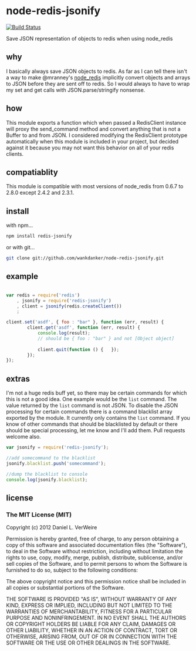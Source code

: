 node-redis-jsonify
==================

[![Build Status](https://travis-ci.org/wankdanker/node-redis-jsonify.svg?branch=master)](https://travis-ci.org/wankdanker/node-redis-jsonify)

Save JSON representation of objects to redis when using node_redis

why
------

I basically always save JSON objects to redis. As far as I can tell there isn't 
a way to make @mranney's [node_redis](https://github.com/mranney/node_redis) 
implicitly convert objects and arrays to JSON before they are sent off to redis.
So I would always to have to wrap my set and get calls with JSON.parse/stringify
nonsense. 

how
------

This module exports a function which when passed a RedisClient instance will 
proxy the send_command method and convert anything that is not a Buffer to and 
from JSON. I considered modifying the RedisClient prototype automatically when 
this module is included in your project, but decided against it because you may
not want this behavior on all of your redis clients.

compatiablity
-------------

This module is compatible with most versions of node_redis from 0.6.7 to 2.8.0
except 2.4.2 and 2.3.1.

install
---------

with npm...

```bash
npm install redis-jsonify
```

or with git...

```bash
git clone git://github.com/wankdanker/node-redis-jsonify.git
```

example
------------

```javascript

var redis = require('redis')
	, jsonify = require('redis-jsonify')
	, client = jsonify(redis.createClient())
	;

client.set('asdf', { foo : "bar" }, function (err, result) {
		client.get('asdf', function (err, result) {
			console.log(result); 
			// should be { foo : "bar" } and not [Object object]
			
			client.quit(function () {	});
		});
});

```

extras
--------

I'm not a huge redis buff yet, so there may be certain commands for which this 
is not a good idea. One example would be the `list` command. The value returned
by the `list` command is not JSON. To disable the JSON processing for certain
commands there is a command blacklist array exported by the module. It currently
only contains the `list` command. If you know of other commands that should be
blacklisted by default or there should be special processing, let me know and
I'll add them. Pull requests welcome also.

```javascript
var jsonify = require('redis-jsonify');

//add somecommand to the blacklist
jsonify.blacklist.push('somecommand');

//dump the blacklist to console
console.log(jsonify.blacklist);
```

license
----------

### The MIT License (MIT)


Copyright (c) 2012 Daniel L. VerWeire

Permission is hereby granted, free of charge, to any person obtaining
a copy of this software and associated documentation files (the
"Software"), to deal in the Software without restriction, including
without limitation the rights to use, copy, modify, merge, publish,
distribute, sublicense, and/or sell copies of the Software, and to
permit persons to whom the Software is furnished to do so, subject to
the following conditions:

The above copyright notice and this permission notice shall be
included in all copies or substantial portions of the Software.

THE SOFTWARE IS PROVIDED "AS IS", WITHOUT WARRANTY OF ANY KIND,
EXPRESS OR IMPLIED, INCLUDING BUT NOT LIMITED TO THE WARRANTIES OF
MERCHANTABILITY, FITNESS FOR A PARTICULAR PURPOSE AND NONINFRINGEMENT.
IN NO EVENT SHALL THE AUTHORS OR COPYRIGHT HOLDERS BE LIABLE FOR ANY
CLAIM, DAMAGES OR OTHER LIABILITY, WHETHER IN AN ACTION OF CONTRACT,
TORT OR OTHERWISE, ARISING FROM, OUT OF OR IN CONNECTION WITH THE
SOFTWARE OR THE USE OR OTHER DEALINGS IN THE SOFTWARE.
